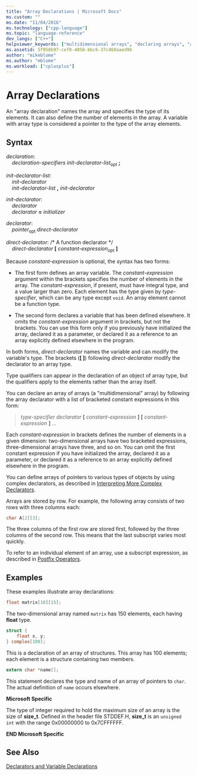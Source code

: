 ```yaml
---
title: "Array Declarations | Microsoft Docs"
ms.custom: ""
ms.date: "11/04/2016"
ms.technology: ["cpp-language"]
ms.topic: "language-reference"
dev_langs: ["C++"]
helpviewer_keywords: ["multidimensional arrays", "declaring arrays", "arrays [C++], declaring"]
ms.assetid: 5f958b97-cef0-4058-bbc6-37c460aaed9b
author: "mikeblome"
ms.author: "mblome"
ms.workload: ["cplusplus"]
---
```

# Array Declarations

An "array declaration" names the array and specifies the type of its elements. It can also define the number of elements in the array. A variable with array type is considered a pointer to the type of the array elements.

## Syntax

*declaration*:<br/>
&nbsp;&nbsp;&nbsp;&nbsp;*declaration-specifiers* *init-declarator-list*<sub>opt</sub> **;**

*init-declarator-list*:<br/>
&nbsp;&nbsp;&nbsp;&nbsp;*init-declarator*<br/>
&nbsp;&nbsp;&nbsp;&nbsp;*init-declarator-list*  **,**  *init-declarator*

*init-declarator*:<br/>
&nbsp;&nbsp;&nbsp;&nbsp;*declarator*<br/>
&nbsp;&nbsp;&nbsp;&nbsp;*declarator* **=** *initializer*

*declarator*:<br/>
&nbsp;&nbsp;&nbsp;&nbsp;*pointer*<sub>opt</sub> *direct-declarator*

*direct-declarator*: /\* A function declarator \*/<br/>
&nbsp;&nbsp;&nbsp;&nbsp;*direct-declarator*  **[**  *constant-expression*<sub>opt</sub> **]**

Because *constant-expression* is optional, the syntax has two forms:

-   The first form defines an array variable. The *constant-expression* argument within the brackets specifies the number of elements in the array. The *constant-expression*, if present, must have integral type, and a value larger than zero. Each element has the type given by *type-specifier*, which can be any type except `void`. An array element cannot be a function type.

-   The second form declares a variable that has been defined elsewhere. It omits the *constant-expression* argument in brackets, but not the brackets. You can use this form only if you previously have initialized the array, declared it as a parameter, or declared it as a reference to an array explicitly defined elsewhere in the program.

In both forms, *direct-declarator* names the variable and can modify the variable's type. The brackets (**[ ]**) following *direct-declarator* modify the declarator to an array type.

Type qualifiers can appear in the declaration of an object of array type, but the qualifiers apply to the elements rather than the array itself.

You can declare an array of arrays (a "multidimensional" array) by following the array declarator with a list of bracketed constant expressions in this form:

> *type-specifier* *declarator* **[** *constant-expression* **]** **[** *constant-expression* **]** ...

Each *constant-expression* in brackets defines the number of elements in a given dimension: two-dimensional arrays have two bracketed expressions, three-dimensional arrays have three, and so on. You can omit the first constant expression if you have initialized the array, declared it as a parameter, or declared it as a reference to an array explicitly defined elsewhere in the program.

You can define arrays of pointers to various types of objects by using complex declarators, as described in [Interpreting More Complex Declarators](../c-language/interpreting-more-complex-declarators.md).

Arrays are stored by row. For example, the following array consists of two rows with three columns each:

```C
char A[2][3];
```

The three columns of the first row are stored first, followed by the three columns of the second row. This means that the last subscript varies most quickly.

To refer to an individual element of an array, use a subscript expression, as described in [Postfix Operators](../c-language/postfix-operators.md).

## Examples
These examples illustrate array declarations:

```C
float matrix[10][15];
```

The two-dimensional array named `matrix` has 150 elements, each having **float** type.

```C
struct {
    float x, y;
} complex[100];
```

This is a declaration of an array of structures. This array has 100 elements; each element is a structure containing two members.

```C
extern char *name[];
```

This statement declares the type and name of an array of pointers to `char`. The actual definition of `name` occurs elsewhere.

**Microsoft Specific**

The type of integer required to hold the maximum size of an array is the size of **size_t**. Defined in the header file STDDEF.H, **size_t** is an `unsigned int` with the range 0x00000000 to 0x7CFFFFFF.

**END Microsoft Specific**

## See Also

[Declarators and Variable Declarations](../c-language/declarators-and-variable-declarations.md)